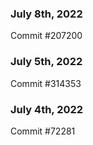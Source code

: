 ### July 8th, 2022

Commit #207200

### July 5th, 2022

Commit #314353


### July 4th, 2022

Commit #72281
